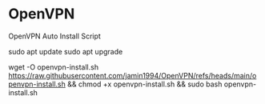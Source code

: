 # OpenVPN
OpenVPN Auto Install Script

sudo apt update
sudo apt upgrade

wget -O openvpn-install.sh https://raw.githubusercontent.com/jamin1994/OpenVPN/refs/heads/main/openvpn-install.sh && chmod +x openvpn-install.sh && sudo bash openvpn-install.sh
